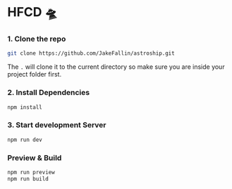 # HFCD 🛸


### 1. Clone the repo

```bash
git clone https://github.com/JakeFallin/astroship.git 
```

The `.` will clone it to the current directory so make sure you are inside your project folder first.

### 2. Install Dependencies

```bash
npm install
```

### 3. Start development Server

```bash
npm run dev
```

### Preview & Build

```bash
npm run preview
npm run build
```
